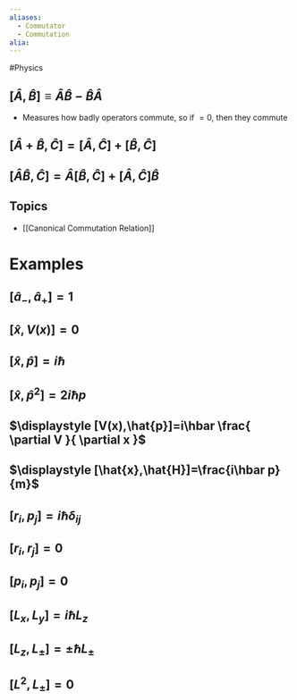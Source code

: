 ```yaml
---
aliases:
  - Commutator
  - Commutation
alia:
---
```

#Physics
## $\displaystyle [\hat{A},\hat{B}]\equiv\hat{A}\hat{B}-\hat{B}\hat{A}$
* Measures how badly operators commute, so if $\displaystyle =0$, then they commute
## $\displaystyle [\hat{A}+\hat{B},\hat{C}]=[\hat{A},\hat{C}]+[\hat{B},\hat{C}]$
## $\displaystyle [\hat{A}\hat{B},\hat{C}]=\hat{A}[\hat{B},\hat{C}]+[\hat{A},\hat{C}]\hat{B}$
## Topics
* [[Canonical Commutation Relation]]
# Examples
## $\displaystyle [\hat{a}_{-},\hat{a}_{+}]=1$
## $\displaystyle [\hat{x},V(x)]=0$
## $\displaystyle [\hat{x},\hat{p}]=i\hbar$
## $\displaystyle [\hat{x},\hat{p}^{2}]=2i\hbar p$
## $\displaystyle [V(x),\hat{p}]=i\hbar \frac{ \partial V }{ \partial x }$
## $\displaystyle [\hat{x},\hat{H}]=\frac{i\hbar p}{m}$
## $\displaystyle [r_{i},p_{j}]=i\hbar \delta_{ij}$
## $\displaystyle [r_{i},r_{j}]=0$
## $\displaystyle [p_{i},p_{j}]=0$
## $\displaystyle [L_{x},L_{y}]=i\hbar L_{z}$
## $\displaystyle [L_{z},L_{\pm }]=\pm \hbar L_{\pm }$
## $\displaystyle [L^{2},L_{\pm }]=0$